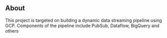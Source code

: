 ## About
This project is targeted on building a dynamic data streaming pipeline using GCP. Components of the pipeline include PubSub, Dataflow, BigQuery and others